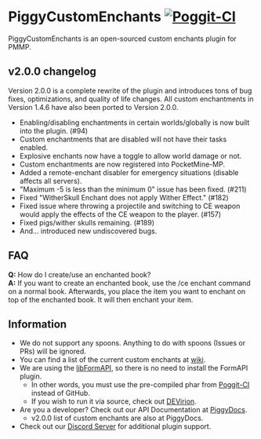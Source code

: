 # PiggyCustomEnchants [![Poggit-CI](https://poggit.pmmp.io/ci.badge/DaPigGuy/PiggyCustomEnchants/PiggyCustomEnchants/master)](https://poggit.pmmp.io/ci/DaPigGuy/PiggyCustomEnchants) 

PiggyCustomEnchants is an open-sourced custom enchants plugin for PMMP.

## v2.0.0 changelog
Version 2.0.0 is a complete rewrite of the plugin and introduces tons of bug fixes, optimizations, and quality of life changes.
All custom enchantments in Version 1.4.6 have also been ported to Version 2.0.0.

* Enabling/disabling enchantments in certain worlds/globally is now built into the plugin. (#94)
* Custom enchantments that are disabled will not have their tasks enabled.
* Explosive enchants now have a toggle to allow world damage or not.
* Custom enchantments are now registered into PocketMine-MP.
* Added a remote-enchant disabler for emergency situations (disable affects all servers).
* "Maximum -5 is less than the minimum 0" issue has been fixed. (#211)
* Fixed "WitherSkull Enchant does not apply Wither Effect." (#182)
* Fixed issue where throwing a projectile and switching to CE weapon would apply the effects of the CE weapon to the player. (#157)
* Fixed pigs/wither skulls remaining. (#189)
* And... introduced new undiscovered bugs.

<!-- If one question constantly persists, add the Q/A in here. -->
## FAQ
**Q:** How do I create/use an enchanted book? </br>
**A:** If you want to create an enchanted book, use the /ce enchant command on a normal book. Afterwards, you place the item you want to enchant on top of the enchanted book. It will then enchant your item. 

## Information
* We do not support any spoons. Anything to do with spoons (Issues or PRs) will be ignored.
* You can find a list of the current custom enchants at [wiki](https://piggydocs.aericio.net/PiggyCustomEnchants.html).
* We are using the [libFormAPI](https://github.com/jojoe77777/FormAPI), so there is no need to install the FormAPI plugin.
    * In other words, you must use the pre-compiled phar from [Poggit-CI](https://poggit.pmmp.io/ci/DaPigGuy/PiggyCustomEnchants/~) instead of GitHub.
    * If you wish to run it via source, check out [DEVirion](https://github.com/poggit/devirion).
* Are you a developer? Check out our API Documentation at [PiggyDocs](https://piggydocs.aericio.net/PiggyCustomEnchants.html).
    * v2.0.0 list of custom enchants are also at PiggyDocs.
* Check out our [Discord Server](https://discord.gg/qmnDsSD) for additional plugin support.
